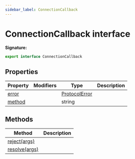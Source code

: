 ```yaml
---
sidebar_label: ConnectionCallback
---
```


# ConnectionCallback interface

**Signature:**

```typescript
export interface ConnectionCallback
```

## Properties

| Property                                           | Modifiers | Type                                          | Description |
| -------------------------------------------------- | --------- | --------------------------------------------- | ----------- |
| [error](./puppeteer.connectioncallback.error.md)   |           | [ProtocolError](./puppeteer.protocolerror.md) |             |
| [method](./puppeteer.connectioncallback.method.md) |           | string                                        |             |

## Methods

| Method                                                     | Description |
| ---------------------------------------------------------- | ----------- |
| [reject(args)](./puppeteer.connectioncallback.reject.md)   |             |
| [resolve(args)](./puppeteer.connectioncallback.resolve.md) |             |
